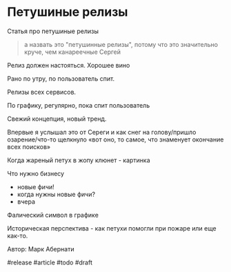 # Петушиные релизы

Статья про петушиные релизы

> а назвать это "петушинные релизы", потому что это значительно круче, чем канареечные
Сергей 

Релиз должен настояться. Хорошее вино 


Рано по утру, по пользователь спит.

Релизы всех сервисов.

По графику, регулярно, пока спит пользователь 

Свежий концепция, новый тренд.

Впервые я услышал это от Сереги и как снег на голову/пришло озарение/что-то щелкнуло «вот оно, то самое, что знаменует окончание всех поисков»

Когда жареный петух в жопу клюнет - картинка

Что нужно бизнесу 
- новые фичи!
- когда нужны новые фичи?
- вчера

Фалический символ в графике

Историческая перспектива - как петухи помогли при пожаре или еще как-то.

Автор: Марк Абернати

#release #article #todo 
#draft